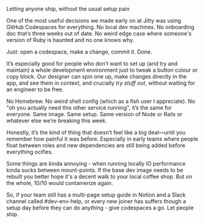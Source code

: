 Letting anyone ship, without the usual setup pain

One of the most useful decisions we made early on at Jitty was using GitHub Codespaces for everything. No local dev machines. No onboarding doc that’s three weeks out of date. No weird edge case where someone's version of Ruby is haunted and no one knows why.

Just: open a codespace, make a change, commit it. Done.

It’s especially good for people who don’t want to set up (and try and maintain) a whole development environment just to tweak a button colour or copy block. Our designer can spin one up, make changes directly in the app, and see them in context, and crucially _try stuff out_, without waiting for an engineer to be free. 

No Homebrew. No weird shell config (which as a fish user I appreciate). No "oh you actually need this other service running", it’s the same for everyone. Same image. Same setup. Same version of Node or Rails or whatever else we’re breaking this week.

Honestly, it’s the kind of thing that doesn’t feel like a big deal—until you remember how painful it was before. Especially in early teams where people float between roles and new dependencies are still being added before everything ocifies.

Some things are kinda annoying - when running locally IO performance kinda sucks between mount-points. If the base dev image needs to be rebuilt you better hope it's a decent walk to your local coffee shop. But on the whole, 10/10 would containerize again.

So, if your team still has a multi-page setup guide in Notion and a Slack channel called #dev-env-help, or every new joiner has suffers though a setup day before they can do anything - give codespaces a go. Let people ship.
